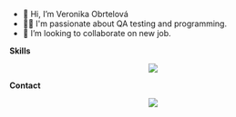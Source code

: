 - 👋 Hi, I’m Veronika Obrtelová
- 👩‍💻 I'm passionate about QA testing and programming.
- 💞️ I’m looking to collaborate on new job.

**Skills**
<p align="center">
  <a href="https://skillicons.dev">
    <img src="https://skillicons.dev/icons?i=github,pycharm,visualstudiocode,jira" />
  </a>
</p>

**Contact**
<p align="center">
  <a href="https://skillicons.dev">
    <img src="https://skillicons.dev/icons?i=linkedln" />
  </a>
</p>
